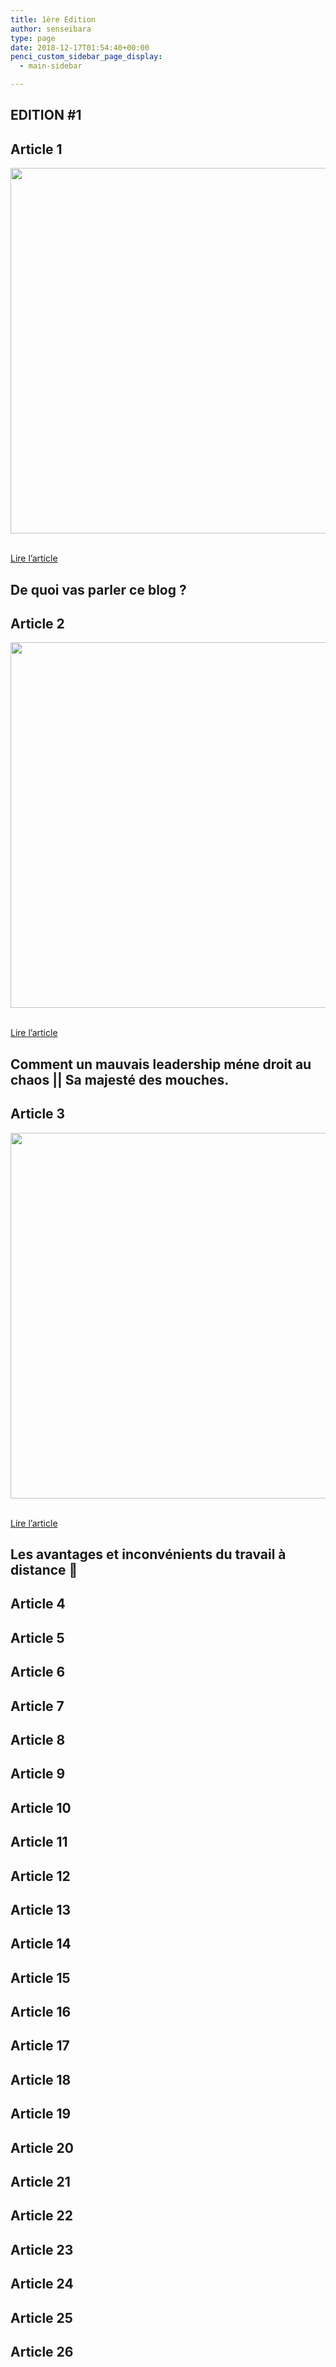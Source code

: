 ```yaml
---
title: 1ère Edition
author: senseibara
type: page
date: 2018-12-17T01:54:40+00:00
penci_custom_sidebar_page_display:
  - main-sidebar

---
```

## EDITION #1

## Article 1

<img width="585" height="585" src="https://i0.wp.com/senseibara.com/wp-content/uploads/2018/10/dequoivastonparler-2.jpg?resize=585%2C585&#038;ssl=1" alt="" srcset="https://i0.wp.com/senseibara.com/wp-content/uploads/2018/10/dequoivastonparler-2.jpg?resize=585%2C585&#038;ssl=1 585w, https://senseibara.com/wp-content/uploads/2018/10/dequoivastonparler-2-150x150.jpg 150w, https://senseibara.com/wp-content/uploads/2018/10/dequoivastonparler-2-640x640.jpg 640w" sizes="(max-width: 585px) 100vw, 585px" data-recalc-dims="1" />
			  
<a href="https://senseibara.com/general/de-quoi-vas-parler-ce-blog/" role="button"><br /> Lire l&#8217;article<br /> </a>

## De quoi vas parler ce blog ?

## Article 2

<img width="585" height="585" src="https://i1.wp.com/senseibara.com/wp-content/uploads/2018/10/Capture.png?resize=585%2C585&#038;ssl=1" alt="" srcset="https://i1.wp.com/senseibara.com/wp-content/uploads/2018/10/Capture.png?resize=585%2C585&#038;ssl=1 585w, https://senseibara.com/wp-content/uploads/2018/10/Capture-150x150.png 150w, https://senseibara.com/wp-content/uploads/2018/10/Capture-640x640.png 640w" sizes="(max-width: 585px) 100vw, 585px" data-recalc-dims="1" />
			  
<a href="https://senseibara.com/leadership/sa-majeste-des-mouches-ou-comment-un-mauvais-leadership-peut-tourner-a-la-catastrophe/" role="button"><br /> Lire l&#8217;article<br /> </a>

## Comment un mauvais leadership méne droit au chaos || Sa majesté des mouches.

## Article 3

<img width="585" height="585" src="https://i0.wp.com/senseibara.com/wp-content/uploads/2018/11/bruce_almighty-1.jpg?resize=585%2C585&#038;ssl=1" alt="" srcset="https://i0.wp.com/senseibara.com/wp-content/uploads/2018/11/bruce_almighty-1.jpg?resize=585%2C585&#038;ssl=1 585w, https://senseibara.com/wp-content/uploads/2018/11/bruce_almighty-1-150x150.jpg 150w" sizes="(max-width: 585px) 100vw, 585px" data-recalc-dims="1" />
			  
<a href="https://senseibara.com/travail/les-avantages-et-inconvenients-du-travail-a-distance-%f0%9f%8f%a1/" role="button"><br /> Lire l&#8217;article<br /> </a>

## Les avantages et inconvénients du travail à distance 🏡

## Article 4

## Article 5

## Article 6

## Article 7

## Article 8

## Article 9

## Article 10

## Article 11

## Article 12

## Article 13

## Article 14

## Article 15

## Article 16

## Article 17

## Article 18

## Article 19

## Article 20

## Article 21

## Article 22

## Article 23

## Article 24

## Article 25

## Article 26